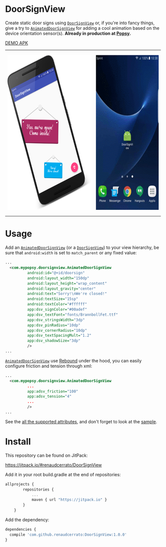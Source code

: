 # DoorSignView

Create static door signs using [`DoorSignView`](/library/src/main/java/com/mypopsy/doorsignview/DoorSignView.java) or, if you're into fancy things, give a try to [`AnimatedDoorSignView`](/library/src/main/java/com/mypopsy/doorsignview/AnimatedDoorSignView.java) for adding a cool animation based on the device orientation sensor(s).
 **Already in production at [Popsy](https://play.google.com/store/apps/details?id=com.mypopsy.android).**

[DEMO APK](https://github.com/renaudcerrato/DoorSignView/raw/master/sample/sample-debug.apk)

<table>
<tr>
<td><p align="center"><img src="/assets/sample.png" height="500"/></p></td>
<td><p align="center"><img src="/assets/sample.gif" height="500"/></p></td>
</tr>
</table>

# Usage 
Add an [`AnimatedDoorSignView`](/library/src/main/java/com/mypopsy/doorsignview/AnimatedDoorSignView.java) (or a [`DoorSignView`](/library/src/main/java/com/mypopsy/doorsignview/DoorSignView.java)) to your view hierarchy, be sure that `android:width` is set to `match_parent` or any fixed value:

```xml
...
  <com.mypopsy.doorsignview.AnimatedDoorSignView
          android:id="@+id/doorsign"
          android:layout_width="150dp"
          android:layout_height="wrap_content"
          android:layout_gravity="center"
          android:text="Sorry!\nWe're closed!"
          android:textSize="15sp"
          android:textColor="#ffffff"
          app:dsv_signColor="#00adef"
          app:dsv_textFont="fonts/BrannbollFet.ttf"
          app:dsv_stringsWidth="3dp"
          app:dsv_pinRadius="10dp"
          app:dsv_cornerRadius="10dp"
          app:dsv_textSpacingMult="1.2"
          app:dsv_shadowSize="3dp"
          />
...
```

[`AnimatedDoorSignView`](/library/src/main/java/com/mypopsy/doorsignview/AnimatedDoorSignView.java) use [Rebound](http://facebook.github.io/rebound/) under the hood, you can easily configure friction and tension through xml:

```xml
...
  <com.mypopsy.doorsignview.AnimatedDoorSignView
          ...
          app:adsv_friction="100"
          app:adsv_tension="4"
          ...
          />
...
```

See the [all the supported attributes](/library/src/main/res/values/attrs.xml), and don't forget to look at the [sample](/sample).



# Install

This repository can be found on JitPack:

https://jitpack.io/#renaudcerrato/DoorSignView

Add it in your root build.gradle at the end of repositories:

```javascript
allprojects {
		repositories {
			...
			maven { url "https://jitpack.io" }
		}
	}
```

Add the dependency:
```javascript
dependencies {
  compile 'com.github.renaudcerrato:DoorSignView:1.0.0'
}
```


